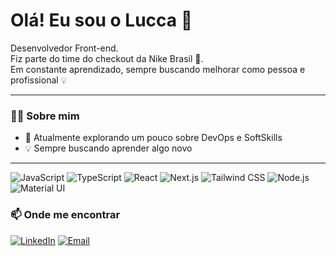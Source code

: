 <h1>Olá! Eu sou o Lucca 👋</h1>

<p>
  Desenvolvedor Front-end. <br>
  Fiz parte do time do checkout da Nike Brasil 🏃. <br>
  Em constante aprendizado, sempre buscando melhorar como pessoa e profissional 💡
</p>

---

### 🧑‍💻 Sobre mim

- 🔭 Atualmente explorando um pouco sobre DevOps e SoftSkills  
- 💡 Sempre buscando aprender algo novo  

---

![JavaScript](https://img.shields.io/badge/-JavaScript-F7DF1E?style=flat-square&logo=javascript&logoColor=black)
![TypeScript](https://img.shields.io/badge/-TypeScript-3178C6?style=flat-square&logo=typescript&logoColor=white)
![React](https://img.shields.io/badge/-React-20232A?style=flat-square&logo=react)
![Next.js](https://img.shields.io/badge/-Next.js-000?style=flat-square&logo=next.js)
![Tailwind CSS](https://img.shields.io/badge/-Tailwind%20CSS-38B2AC?style=flat-square&logo=tailwind-css)
![Node.js](https://img.shields.io/badge/-Node.js-339933?style=flat-square&logo=node.js)
![Material UI](https://img.shields.io/badge/-MUI-007FFF?style=flat-square&logo=mui)



### 📫 Onde me encontrar

[![LinkedIn](https://img.shields.io/badge/-LinkedIn-blue?style=flat-square&logo=linkedin)](https://www.linkedin.com/in/lucca-souza-31a2b2197/)
[![Email](https://img.shields.io/badge/-Email-333333?style=flat-square&logo=gmail)](mailto:luccacssz@gmail.com)


